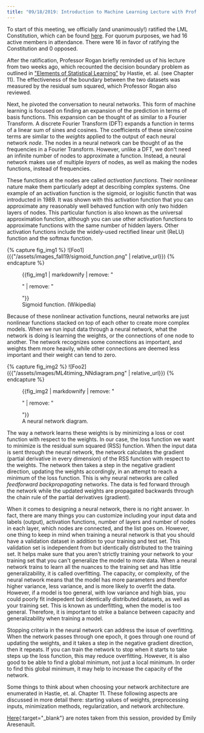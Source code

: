 ```yaml
---
title: "09/18/2019: Introduction to Machine Learning Lecture with Prof. Rogan"
---
```

To start of this meeting, we officially (and unanimously!) ratified the LML Constitution, which can be found [here](assets/LML_Constitution_and_Bylaws.pdf).
For quorum purposes, we had 16 active members in attendance. There were 16 in favor of ratifying the Constitution and 0 opposed.

After the ratification, Professor Rogan briefly reminded us of his lecture from two weeks ago, which recounted the decision boundary problem as outlined in ["Elements of Statistical Learning"](../assets/texts/elements_of_stat_learning.pdf") by Hastie, et. al. (see Chapter 11). The effectiveness of the boundary between the two datasets was measured by the residual sum squared, which Professor Rogan also reviewed.

Next, he pivoted the conversation to neural networks. This form of machine learning is focused on finding an expansion of the prediction in terms of basis functions. This expansion can be thought of as similar to a Fourier Transform. A discrete Fourier Transform (DFT) expands a function in terms of a linear sum of sines and cosines. The coefficients of these sine/cosine terms are similar to the *weights* applied to the output of each neural network *node*. The nodes in a neural network can be thought of as the frequencies in a Fourier Transform. However, unlike a DFT, we don't need an infinite number of nodes to approximate a function. Instead, a neural network makes use of multiple *layers* of nodes, as well as making the nodes functions, instead of frequencies.

These functions at the nodes are called *activation functions*. Their nonlinear nature make them particularly adept at describing complex systems. One example of an activation function is the sigmoid, or logisitic functin that was introducted in 1989. It was shown with this activation function that you can approximate any reasonably well behaved function with only two hidden layers of nodes. This particular function is also known as the universal approximation function, although you can use other activation functions to approximate functions with the same number of hidden layers. Other activation functions include the widely-used rectified linear unit (ReLU) function and the softmax function.

{% capture fig_img1 %}
![Foo1]({{"/assets/images_fall19/sigmoid_function.png" | relative_url}})
{% endcapture %}

<figure>
        {{fig_img1 | markdownify | remove: "<p>" | remove: "</p>"}}
        <figcaption>Sigmoid function. (Wikipedia)</figcaption>
</figure>

Because of these nonlinear activation functions, neural networks are just nonlinear functions stacked on top of each other to create more complex models. When we run input data through a neural network, what the network is doing is learning the weights, or the connections of one node to another. The network recognizes some connections as important, and weights them more heavily, while other connections are deemed less important and their weight can tend to zero.


{% capture fig_img2 %}
![Foo2]({{"/assets/images/ML4timing_NNdiagram.png" | relative_url}})
{% endcapture %}

<figure>
        {{fig_img2 | markdownify | remove: "<p>" | remove: "</p>"}}
        <figcaption>A neural network diagram.</figcaption>
</figure>

The way a network learns these weights is by minimizing a loss or cost function with respect to the weights. In our case, the loss function we want to minimize is the residual sum squared (RSS) function. When the input data is sent through the neural network, the network calculates the gradient (partial derivative in every dimension) of the RSS function with respect to the weights. The network then takes a step in the negative gradient direction, updating the weights accordingly, in an attempt to reach a minimum of the loss function. This is why neural networks are called *feedforward backpropagating* networks. The data is fed forward through the network while the updated weights are propagated backwards through the chain rule of the partial derivatives (gradient).

When it comes to designing a neural network, there is no right answer. In fact, there are many things you can customize including your input data and labels (output), activation functions, number of layers and number of nodes in each layer, which nodes are connected, and the list goes on. However, one thing to keep in mind when training a neural network is that you should have a validation dataset in addition to your training and test set. This validation set is independent from but identically distributed to the training set. It helps make sure that you aren't strictly training your network to your training set that you can't generalize the model to more data. When a neural network trains to learn all the nuances to the training set and has little generalizability, it is called overfitting. The capacity, or complexity, of the neural network means that the model has more parameters and therefor higher variance, less variance, and is more likely to overfit the data. However, if a model is too general, with low variance and high bias, you could poorly fit indepedent but identically distributed datasets, as well as your training set. This is known as underfitting, when the model is too general. Therefore, it is important to strike a balance between capacity and generalizability when training a model.

Stopping criteria in the neural network can address the issue of overfitting. When the network passes through one epoch, it goes through one round of updating the weights, and it takes a step in the negative gradient direction, then it repeats. If you can train the network to stop when it starts to take steps up the loss function, this may reduce overfitting. However, it is also good to be able to find a global minimum, not just a local minimum. In order to find this global minimum, it may help to increase the capacity of the network.

Some things to think about when choosing your network architecture are enumerated in Hastie, et. al. Chapter 11. These following aspects are discussed in more detail there: starting values of weights, preprocessing inputs, minimization methods, regularization, and network architecture.

[Here](../../../assets/notes_fall19/LML_notes9_18_19.pdf){:target="_blank"} are notes taken from this session, provided by Emily Aresenault.



